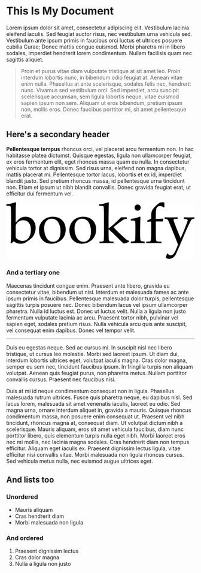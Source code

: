 # This Is My Document

Lorem ipsum dolor sit amet, consectetur adipiscing elit. Vestibulum lacinia eleifend iaculis. Sed feugiat auctor risus, nec vestibulum urna vehicula sed. Vestibulum ante ipsum primis in faucibus orci luctus et ultrices posuere cubilia Curae; Donec mattis congue euismod. Morbi pharetra mi in libero sodales, imperdiet hendrerit lorem condimentum. Nullam facilisis quam nec sagittis aliquet.

> Proin et purus vitae diam vulputate tristique at sit amet leo. Proin interdum lobortis nunc, in bibendum odio feugiat at. Aenean vitae enim nulla. Phasellus at ante scelerisque, sodales felis nec, hendrerit nunc. Vivamus sed vestibulum orci. Sed imperdiet, arcu suscipit scelerisque accumsan, sem ligula lobortis neque, vitae euismod sapien ipsum non sem. Aliquam ut eros bibendum, pretium ipsum non, mollis eros. Donec faucibus porttitor mi, sit amet pellentesque erat.

## Here's a secondary header

**Pellentesque tempus** rhoncus orci, vel placerat arcu fermentum non. In hac habitasse platea dictumst. Quisque egestas, ligula non ullamcorper feugiat, ex eros fermentum elit, eget rhoncus massa quam eu nulla. In consectetur vehicula tortor at dignissim. Sed risus urna, eleifend non magna dapibus, mattis placerat mi. Pellentesque tortor lacus, lobortis et ex id, imperdiet blandit justo. Sed pretium rhoncus massa, id pellentesque urna tincidunt non. Etiam et ipsum ut nibh blandit convallis. Donec gravida feugiat erat, ut efficitur dui fermentum vel.

<img src="img/bookify.png">

### And a tertiary one

Maecenas tincidunt congue enim. Praesent ante libero, gravida eu consectetur vitae, bibendum ut nisi. Interdum et malesuada fames ac ante ipsum primis in faucibus. Pellentesque malesuada dolor turpis, pellentesque sagittis turpis posuere nec. Donec bibendum lacus vel ipsum ullamcorper pharetra. Nulla id luctus est. Donec ut luctus velit. Nulla a ligula non justo fermentum vulputate lacinia ac arcu. Praesent tortor nibh, pulvinar vel sapien eget, sodales pretium risus. Nulla vehicula arcu quis ante suscipit, vel consequat enim dapibus. Donec vel tempor velit.

----

Duis eu egestas neque. Sed ac cursus mi. In suscipit nisl nec libero tristique, ut cursus leo molestie. Morbi sed laoreet ipsum. Ut diam dui, interdum lobortis ultrices eget, volutpat iaculis magna. Cras dolor magna, semper eu sem nec, tincidunt faucibus ipsum. In fringilla turpis non aliquam volutpat. Aenean quis feugiat purus, non pharetra metus. Nullam porttitor convallis cursus. Praesent nec faucibus nisi.

Duis at mi id neque condimentum consequat non in ligula. Phasellus malesuada rutrum ultrices. Fusce quis pharetra neque, eu dapibus nisl. Sed lacus lorem, malesuada sit amet venenatis iaculis, laoreet eu odio. Sed magna urna, ornare interdum aliquet in, gravida a mauris. Quisque rhoncus condimentum massa, non posuere enim consequat ut. Praesent vel nibh tincidunt, rhoncus magna at, consequat diam. Ut volutpat dictum nibh a scelerisque. Mauris aliquam, eros sit amet vehicula faucibus, diam nunc porttitor libero, quis elementum turpis nulla eget nibh. Morbi laoreet eros nec mi mollis, nec lacinia magna sodales. Cras hendrerit diam non tempus efficitur. Aliquam eget iaculis ex. Praesent dignissim lectus ligula, vitae efficitur nisi convallis vitae. Morbi malesuada non ligula rhoncus cursus. Sed vehicula metus nulla, nec euismod augue ultrices eget.

## And lists too

### Unordered

* Mauris aliquam
* Cras hendrerit diam
* Morbi malesuada non ligula

### And ordered

1. Praesent dignissim lectus
2. Cras dolor magna
3. Nulla a ligula non justo


